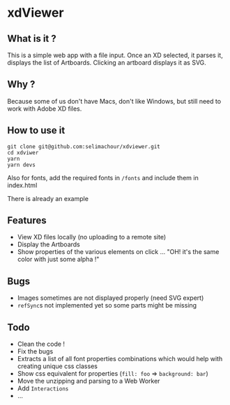 # xdViewer

## What is it ?

This is a simple web app with a file input. Once an XD selected, it parses it, displays the list of Artboards. Clicking an artboard displays it as SVG.

## Why ?

Because some of us don't have Macs, don't like Windows, but still need to work with Adobe XD files.

## How to use it

```
git clone git@github.com:selimachour/xdviewer.git
cd xdviwer
yarn
yarn devs
```

Also for fonts, add the required fonts in `/fonts` and include them in index.html

There is already an example

## Features

- View XD files locally (no uploading to a remote site)
- Display the Artboards
- Show properties of the various elements on click ... "OH! it's the same color with just some alpha !"

## Bugs

- Images sometimes are not displayed properly (need SVG expert)
- `refSync`s not implemented yet so some parts might be missing

## Todo
- Clean the code ! 
- Fix the bugs
- Extracts a list of all font properties combinations which would help with creating unique css classes
- Show css equivalent for properties (`fill: foo` => `background: bar`) 
- Move the unzipping and parsing to a Web Worker
- Add `Interactions`
- ...


